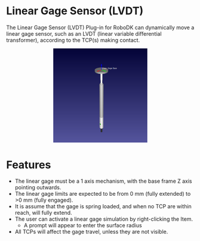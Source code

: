 # Linear Gage Sensor (LVDT)

The Linear Gage Sensor (LVDT) Plug-in for RoboDK can dynamically move a linear gage sensor, such as an LVDT (linear variable differential transformer), according to the TCP(s) making contact.

<p align="center"><img src="./doc/linear-gage.png" width="50%"/></p>

# Features

- The linear gage must be a 1 axis mechanism, with the base frame Z axis pointing outwards.
- The linear gage limits are expected to be from 0 mm (fully extended) to >0 mm (fully engaged).
- It is assume that the gage is spring loaded, and when no TCP are within reach, will fully extend.
- The user can activate a linear gage simulation by right-clicking the Item.
  - A prompt will appear to enter the surface radius
- All TCPs will affect the gage travel, unless they are not visible.
